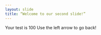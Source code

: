 ```yaml
---
layout: slide
title: “Welcome to our second slide!”
---
```

Your test is 100
Use the left arrow to go back!
